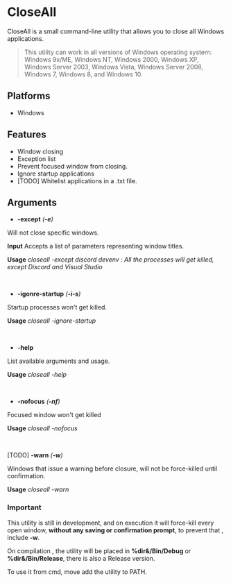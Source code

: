 # CloseAll
CloseAll is a small command-line utility that allows you to close all Windows applications.
> This utility can work in all versions of Windows operating system: Windows 9x/ME, Windows NT, Windows 2000, Windows XP, Windows Server 2003, Windows Vista, Windows Server 2008, Windows 7, Windows 8, and Windows 10.

## Platforms
* Windows

## Features
* Window closing
* Exception list
* Prevent focused window from closing.
* Ignore startup applications
* [TODO] Whitelist applications in a .txt file.

## Arguments
* **-except** _(**-e**)_

Will not close specific windows.

**Input** Accepts a list of parameters representing window titles.

**Usage** _closeall -except discord devenv   : All the processes will get killed, except Discord and Visual Studio_

‎

* **-igonre-startup** _(**-i-s**)_

Startup processes won't get killed.

**Usage** _closeall -ignore-startup_

‎

* **-help**

List available arguments and usage.

**Usage** _closeall -help_

‎

* **-nofocus** _(**-nf**)_

Focused window won't get killed

**Usage** _closeall -nofocus_

‎

[TODO] **-warn** _(**-w**)_

Windows that issue a warning before closure, will not be force-killed until confirmation.

**Usage** _closeall -warn_



### Important

This utility is still in development, and on execution it will force-kill every open window, **without any saving or confirmation prompt**, to prevent that , include **-w**.

On compilation , the utility will be placed in **%dir&/Bin/Debug** or **%dir&/Bin/Release**, there is also a Release version.

To use it from cmd, move add the utility to PATH.
